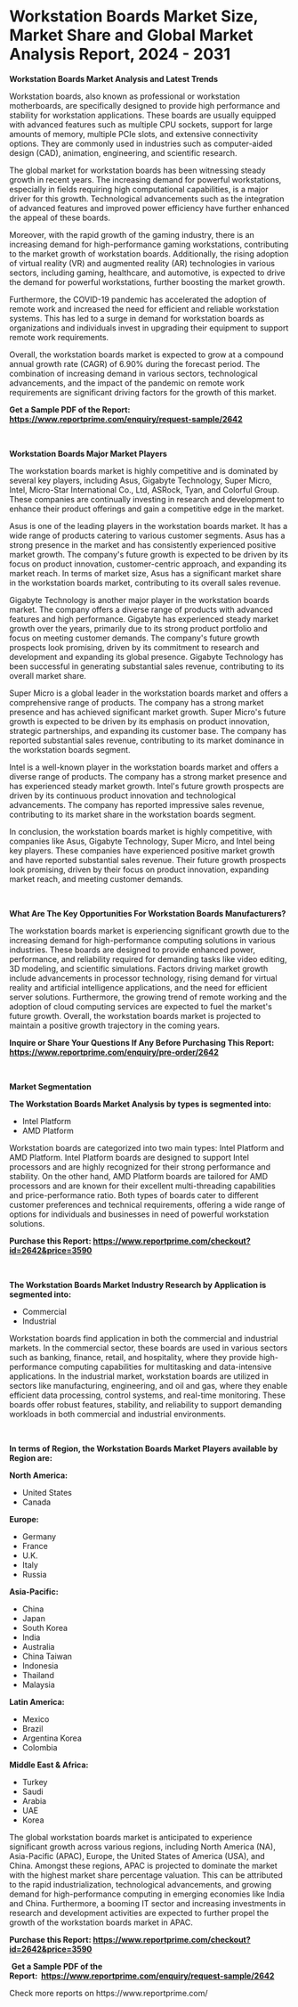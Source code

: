 <p><h1>Workstation Boards Market Size, Market Share and Global Market Analysis Report, 2024 - 2031</h1></p><p><strong>Workstation Boards Market Analysis and Latest Trends</strong></p>
<p><p>Workstation boards, also known as professional or workstation motherboards, are specifically designed to provide high performance and stability for workstation applications. These boards are usually equipped with advanced features such as multiple CPU sockets, support for large amounts of memory, multiple PCIe slots, and extensive connectivity options. They are commonly used in industries such as computer-aided design (CAD), animation, engineering, and scientific research.</p><p>The global market for workstation boards has been witnessing steady growth in recent years. The increasing demand for powerful workstations, especially in fields requiring high computational capabilities, is a major driver for this growth. Technological advancements such as the integration of advanced features and improved power efficiency have further enhanced the appeal of these boards.</p><p>Moreover, with the rapid growth of the gaming industry, there is an increasing demand for high-performance gaming workstations, contributing to the market growth of workstation boards. Additionally, the rising adoption of virtual reality (VR) and augmented reality (AR) technologies in various sectors, including gaming, healthcare, and automotive, is expected to drive the demand for powerful workstations, further boosting the market growth.</p><p>Furthermore, the COVID-19 pandemic has accelerated the adoption of remote work and increased the need for efficient and reliable workstation systems. This has led to a surge in demand for workstation boards as organizations and individuals invest in upgrading their equipment to support remote work requirements.</p><p>Overall, the workstation boards market is expected to grow at a compound annual growth rate (CAGR) of 6.90% during the forecast period. The combination of increasing demand in various sectors, technological advancements, and the impact of the pandemic on remote work requirements are significant driving factors for the growth of this market.</p></p>
<p><strong>Get a Sample PDF of the Report:&nbsp; <a href="https://www.reportprime.com/enquiry/request-sample/2642">https://www.reportprime.com/enquiry/request-sample/2642</a></strong></p>
<p>&nbsp;</p>
<p><strong>Workstation Boards Major Market Players</strong></p>
<p><p>The workstation boards market is highly competitive and is dominated by several key players, including Asus, Gigabyte Technology, Super Micro, Intel, Micro-Star International Co., Ltd, ASRock, Tyan, and Colorful Group. These companies are continually investing in research and development to enhance their product offerings and gain a competitive edge in the market.</p><p>Asus is one of the leading players in the workstation boards market. It has a wide range of products catering to various customer segments. Asus has a strong presence in the market and has consistently experienced positive market growth. The company's future growth is expected to be driven by its focus on product innovation, customer-centric approach, and expanding its market reach. In terms of market size, Asus has a significant market share in the workstation boards market, contributing to its overall sales revenue.</p><p>Gigabyte Technology is another major player in the workstation boards market. The company offers a diverse range of products with advanced features and high performance. Gigabyte has experienced steady market growth over the years, primarily due to its strong product portfolio and focus on meeting customer demands. The company's future growth prospects look promising, driven by its commitment to research and development and expanding its global presence. Gigabyte Technology has been successful in generating substantial sales revenue, contributing to its overall market share.</p><p>Super Micro is a global leader in the workstation boards market and offers a comprehensive range of products. The company has a strong market presence and has achieved significant market growth. Super Micro's future growth is expected to be driven by its emphasis on product innovation, strategic partnerships, and expanding its customer base. The company has reported substantial sales revenue, contributing to its market dominance in the workstation boards segment.</p><p>Intel is a well-known player in the workstation boards market and offers a diverse range of products. The company has a strong market presence and has experienced steady market growth. Intel's future growth prospects are driven by its continuous product innovation and technological advancements. The company has reported impressive sales revenue, contributing to its market share in the workstation boards segment.</p><p>In conclusion, the workstation boards market is highly competitive, with companies like Asus, Gigabyte Technology, Super Micro, and Intel being key players. These companies have experienced positive market growth and have reported substantial sales revenue. Their future growth prospects look promising, driven by their focus on product innovation, expanding market reach, and meeting customer demands.</p></p>
<p>&nbsp;</p>
<p><strong>What Are The Key Opportunities For Workstation Boards Manufacturers?</strong></p>
<p><p>The workstation boards market is experiencing significant growth due to the increasing demand for high-performance computing solutions in various industries. These boards are designed to provide enhanced power, performance, and reliability required for demanding tasks like video editing, 3D modeling, and scientific simulations. Factors driving market growth include advancements in processor technology, rising demand for virtual reality and artificial intelligence applications, and the need for efficient server solutions. Furthermore, the growing trend of remote working and the adoption of cloud computing services are expected to fuel the market's future growth. Overall, the workstation boards market is projected to maintain a positive growth trajectory in the coming years.</p></p>
<p><strong>Inquire or Share Your Questions If Any Before Purchasing This Report: <a href="https://www.reportprime.com/enquiry/pre-order/2642">https://www.reportprime.com/enquiry/pre-order/2642</a></strong></p>
<p>&nbsp;</p>
<p><strong>Market Segmentation</strong></p>
<p><strong>The Workstation Boards Market Analysis by types is segmented into:</strong></p>
<p><ul><li>Intel Platform</li><li>AMD Platform</li></ul></p>
<p><p>Workstation boards are categorized into two main types: Intel Platform and AMD Platform. Intel Platform boards are designed to support Intel processors and are highly recognized for their strong performance and stability. On the other hand, AMD Platform boards are tailored for AMD processors and are known for their excellent multi-threading capabilities and price-performance ratio. Both types of boards cater to different customer preferences and technical requirements, offering a wide range of options for individuals and businesses in need of powerful workstation solutions.</p></p>
<p><strong>Purchase this Report:&nbsp;<a href="https://www.reportprime.com/checkout?id=2642&price=3590">https://www.reportprime.com/checkout?id=2642&price=3590</a></strong></p>
<p>&nbsp;</p>
<p><strong>The Workstation Boards Market Industry Research by Application is segmented into:</strong></p>
<p><ul><li>Commercial</li><li>Industrial</li></ul></p>
<p><p>Workstation boards find application in both the commercial and industrial markets. In the commercial sector, these boards are used in various sectors such as banking, finance, retail, and hospitality, where they provide high-performance computing capabilities for multitasking and data-intensive applications. In the industrial market, workstation boards are utilized in sectors like manufacturing, engineering, and oil and gas, where they enable efficient data processing, control systems, and real-time monitoring. These boards offer robust features, stability, and reliability to support demanding workloads in both commercial and industrial environments.</p></p>
<p>&nbsp;</p>
<p><strong>In terms of Region, the Workstation Boards Market Players available by Region are:</strong></p>
<p>
    <p> <strong> North America: </strong>
        <ul>
            <li>United States</li>
            <li>Canada</li>
        </ul>
        </p> 
    <p> <strong> Europe: </strong>
        <ul>
            <li>Germany</li>
            <li>France</li>
            <li>U.K.</li>
            <li>Italy</li>
            <li>Russia</li>
        </ul>
        </p> 
    <p> <strong> Asia-Pacific: </strong>
        <ul>
            <li>China</li>
            <li>Japan</li>
            <li>South Korea</li>
            <li>India</li>
            <li>Australia</li>
            <li>China Taiwan</li>
            <li>Indonesia</li>
            <li>Thailand</li>
            <li>Malaysia</li>
        </ul>
        </p> 
    <p> <strong> Latin America: </strong>
        <ul>
            <li>Mexico</li>
            <li>Brazil</li>
            <li>Argentina Korea</li>
            <li>Colombia</li>
        </ul>
        </p> 
    <p> <strong> Middle East & Africa: </strong>
        <ul>
            <li>Turkey</li>
            <li>Saudi</li>
            <li>Arabia</li>
            <li>UAE</li>
            <li>Korea</li>
        </ul>
    </p>
    </p>
<p><p>The global workstation boards market is anticipated to experience significant growth across various regions, including North America (NA), Asia-Pacific (APAC), Europe, the United States of America (USA), and China. Amongst these regions, APAC is projected to dominate the market with the highest market share percentage valuation. This can be attributed to the rapid industrialization, technological advancements, and growing demand for high-performance computing in emerging economies like India and China. Furthermore, a booming IT sector and increasing investments in research and development activities are expected to further propel the growth of the workstation boards market in APAC.</p></p>
<p><strong>Purchase this Report: <a href="https://www.reportprime.com/checkout?id=2642&price=3590">https://www.reportprime.com/checkout?id=2642&price=3590</a></strong></p>
<p>&nbsp;<strong>Get a Sample PDF of the Report:&nbsp;&nbsp;<a href="https://www.reportprime.com/enquiry/request-sample/2642">https://www.reportprime.com/enquiry/request-sample/2642</a></strong></p>
<p><strong></strong></p>
<p>Check more reports on https://www.reportprime.com/</p>